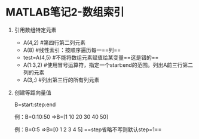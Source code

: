 # MATLAB笔记2-数组索引

1. 引用数组特定元素
   + A(4,2)                    #第四行第二列元素
   + A(8)                       #线性索引：按顺序遍历每一==列==
   + test=A(4,5)           #不能将数组元素赋值给某变量==这是错的==
   + A(1:3,2)                 #使用冒号运算符，指定一个start:end的范围。列出A前三行第二列的元素
   + A(3,:)                      #列出第三行的所有列元素

2. 创建等距向量值

   B=start:step:end    

   例：B=0:10:50              =>B=[1 10 20 30 40 50]

   例：B=0:5                      =>B=[0 1 2 3 4 5]           ==step省略不写则默认step=1==

